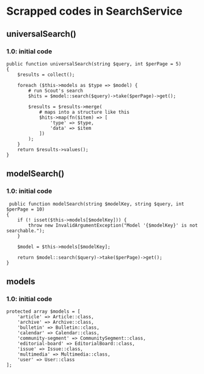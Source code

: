 # Scrapped codes in SearchService

## universalSearch()
### 1.0: initial code
    public function universalSearch(string $query, int $perPage = 5)
    {
        $results = collect();

        foreach ($this->models as $type => $model) {
            # run Scout's search 
            $hits = $model::search($query)->take($perPage)->get();

            $results = $results->merge(
                # maps into a structure like this 
                $hits->map(fn($item) => [
                    'type' => $type,
                    'data' => $item
                ])
            );
        }
        return $results->values();
    }

 ## modelSearch()
 ### 1.0: initial code
     public function modelSearch(string $modelKey, string $query, int $perPage = 10)
    {
        if (! isset($this->models[$modelKey])) {
            throw new InvalidArgumentException("Model '{$modelKey}' is not searchable.");
        }

        $model = $this->models[$modelKey];

        return $model::search($query)->take($perPage)->get();
    }   

## models
### 1.0: initial code
    protected array $models = [
        'article' => Article::class,
        'archive' => Archive::class,
        'bulletin' => Bulletin::class,
        'calendar' => Calendar::class,
        'community-segment' => CommunitySegment::class,
        'editorial-board' => EditorialBoard::class,
        'issue' => Issue::class,
        'multimedia' => Multimedia::class,
        'user' => User::class
    ];